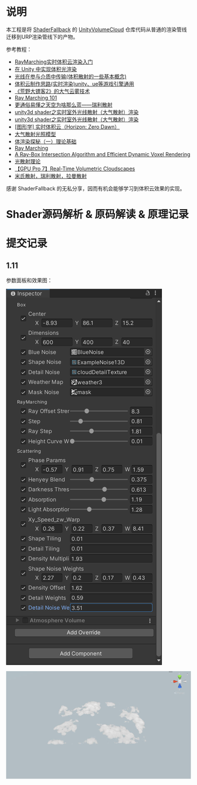 # 说明

本工程是将 [ShaderFallback](https://github.com/ShaderFallback) 的 [UnityVolumeCloud](https://github.com/ShaderFallback/UnityVolumeCloud) 仓库代码从普通的渲染管线迁移到URP渲染管线下的产物。

参考教程：
- [RayMarching实时体积云渲染入门](https://zhuanlan.zhihu.com/p/248406797)
- [在 Unity 中实现体积光渲染](https://zhuanlan.zhihu.com/p/124297905)
- [光线在参与介质中传输(体积散射的一些基本概念)](https://zhuanlan.zhihu.com/p/137653729)
- [体积云制作思路(实时渲染)unity、ue等游戏引擎通用](https://www.bilibili.com/video/BV1Bq4y1h7vX)
- [《荒野大镖客2》的大气云雾技术](https://zhuanlan.zhihu.com/p/91359727)
- [Ray Marching 101](https://zhuanlan.zhihu.com/p/34494449)
- [更通俗易懂之天空为啥那么蓝——瑞利散射](https://zhuanlan.zhihu.com/p/210745877)
- [unity3d shader之实时室外光线散射（大气散射）渲染](https://blog.csdn.net/wolf96/article/details/47144003)
- [unity3d shader之实时室外光线散射（大气散射）渲染](https://www.cnblogs.com/zhanlang96/p/4688219.html)
- [[图形学] 实时体积云（Horizon: Zero Dawn）](https://blog.csdn.net/ZJU_fish1996/article/details/89211634)
- [大气散射光照模型](https://blog.csdn.net/toughbro/article/details/7800395)
- [体渲染探秘（一）理论基础](https://zhuanlan.zhihu.com/p/348973932)
- [Ray Marching](https://michaelwalczyk.com/blog-ray-marching.html)
- [A Ray-Box Intersection Algorithm and Efficient Dynamic Voxel Rendering](https://jcgt.org/published/0007/03/04/)
- [光散射理论](https://zhuanlan.zhihu.com/p/401013637)
- [【GPU Pro 7】Real-Time Volumetric Cloudscapes](https://www.jianshu.com/p/ae1d13bb0d86)
- [米氏散射，瑞利散射，拉曼散射](https://zhuanlan.zhihu.com/p/463551881)

感谢 ShaderFallback 的无私分享，因而有机会能够学习到体积云效果的实现。

# Shader源码解析 & 原码解读 & 原理记录



# 提交记录

## 1.11 

参数面板和效果图：

![](doc\v3_参数面板.png)

![](doc\v3_效果图.jpg)
